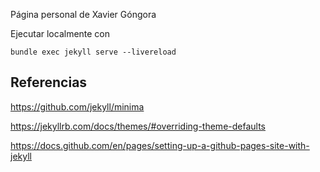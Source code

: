 Página personal de Xavier Góngora

Ejecutar localmente con

```
bundle exec jekyll serve --livereload
```

## Referencias

https://github.com/jekyll/minima

https://jekyllrb.com/docs/themes/#overriding-theme-defaults

https://docs.github.com/en/pages/setting-up-a-github-pages-site-with-jekyll
